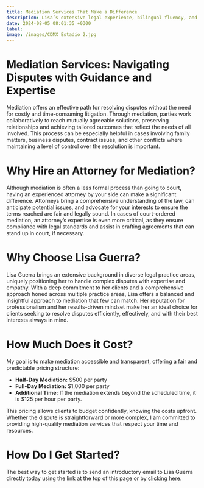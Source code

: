 ```yaml
---
title: Mediation Services That Make a Difference
description: Lisa’s extensive legal experience, bilingual fluency, and deep commitment to the community make her the right choice for your mediation needs.
date: 2024-08-05 08:01:35 +0300
label:
image: /images/CDMX Estadio 2.jpg
---
```


# Mediation Services: Navigating Disputes with Guidance and Expertise

Mediation offers an effective path for resolving disputes without the need for costly and time-consuming litigation. Through mediation, parties work collaboratively to reach mutually agreeable solutions, preserving relationships and achieving tailored outcomes that reflect the needs of all involved. This process can be especially helpful in cases involving family matters, business disputes, contract issues, and other conflicts where maintaining a level of control over the resolution is important.

# Why Hire an Attorney for Mediation?

Although mediation is often a less formal process than going to court, having an experienced attorney by your side can make a significant difference. Attorneys bring a comprehensive understanding of the law, can anticipate potential issues, and advocate for your interests to ensure the terms reached are fair and legally sound. In cases of court-ordered mediation, an attorney’s expertise is even more critical, as they ensure compliance with legal standards and assist in crafting agreements that can stand up in court, if necessary.

# Why Choose Lisa Guerra?

Lisa Guerra brings an extensive background in diverse legal practice areas, uniquely positioning her to handle complex disputes with expertise and empathy. With a deep commitment to her clients and a comprehensive approach honed across multiple practice areas, Lisa offers a balanced and insightful approach to mediation that few can match. Her reputation for professionalism and her results-driven mindset make her an ideal choice for clients seeking to resolve disputes efficiently, effectively, and with their best interests always in mind.

# How Much Does it Cost?

My goal is to make mediation accessible and transparent, offering a fair and predictable pricing structure:

- **Half-Day Mediation:** $500 per party
- **Full-Day Mediation:** $1,000 per party
- **Additional Time:** If the mediation extends beyond the scheduled time, it is $125 per hour per party.

This pricing allows clients to budget confidently, knowing the costs upfront. Whether the dispute is straightforward or more complex, I am committed to providing high-quality mediation services that respect your time and resources.

# How Do I Get Started?

The best way to get started is to send an introductory email to Lisa Guerra directly today using the link at the top of this page or by [clicking here](mailto:lisawarlaw@gmail.com).
